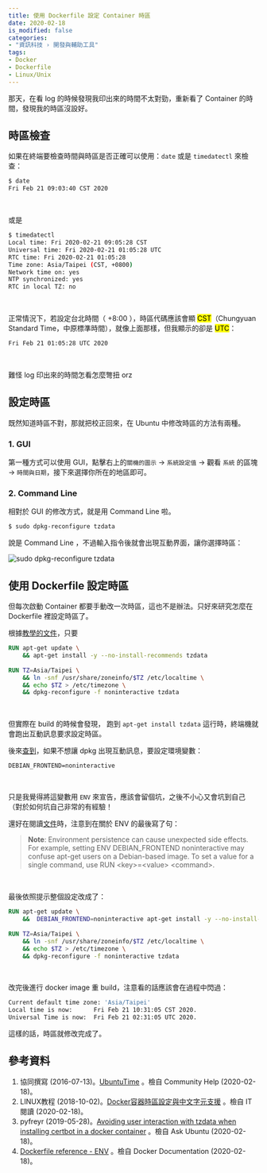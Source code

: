 ```yaml
---
title: 使用 Dockerfile 設定 Container 時區
date: 2020-02-18
is_modified: false
categories:
- "資訊科技 › 開發與輔助工具"
tags:
- Docker
- Dockerfile
- Linux/Unix
--- 
```


那天，在看 log 的時候發現我印出來的時間不太對勁，重新看了 Container 的時間，發現我的時區沒設好。

<!--more-->
## 時區檢查
如果在終端要檢查時間與時區是否正確可以使用：`date` 或是 `timedatectl` 來檢查：

```bash
$ date
Fri Feb 21 09:03:40 CST 2020
```

<br class="big"> 

或是

```bash
$ timedatectl
Local time: Fri 2020-02-21 09:05:28 CST
Universal time: Fri 2020-02-21 01:05:28 UTC
RTC time: Fri 2020-02-21 01:05:28
Time zone: Asia/Taipei (CST, +0800)
Network time on: yes
NTP synchronized: yes
RTC in local TZ: no
```
 
<br class="big"> 

正常情況下，若設定台北時間（ +8:00 ），時區代碼應該會顯 <mark>CST</mark>（Chungyuan Standard Time，中原標準時間），就像上面那樣，但我顯示的卻是 <mark>UTC</mark>：
```bash
Fri Feb 21 01:05:28 UTC 2020
``` 

<br class="big"> 

難怪 log 印出來的時間怎看怎麼彆扭 orz
 


## 設定時區
既然知道時區不對，那就把校正回來，在 Ubuntu 中修改時區的方法有兩種。


### 1. GUI
第一種方式可以使用 GUI，點擊右上的`關機的圖示` → `系統設定值` → 觀看 `系統` 的區塊  → `時間與日期`，接下來選擇你所在的地區即可。


### 2. Command Line 
相對於 GUI 的修改方式，就是用 Command Line 啦。

```bash
$ sudo dpkg-reconfigure tzdata
```

說是 Command Line ，不過輸入指令後就會出現互動界面，讓你選擇時區：
<p class="illustration">
    <img src="https://i.imgur.com/T53atWB.png" alt="sudo dpkg-reconfigure tzdata">
</p>



## 使用 Dockerfile 設定時區
但每次啟動 Container 都要手動改一次時區，這也不是辦法。只好來研究怎麼在 Dockerfile 裡設定時區了。

根據[教學的文件](https://www.itread01.com/p/154107.html)，只要
```dockerfile
RUN apt-get update \
    && apt-get install -y --no-install-recommends tzdata
    
RUN TZ=Asia/Taipei \
    && ln -snf /usr/share/zoneinfo/$TZ /etc/localtime \
    && echo $TZ > /etc/timezone \
    && dpkg-reconfigure -f noninteractive tzdata 
```

<br class="big"> 

但實際在 build 的時候會發現， 跑到 `apt-get install tzdata` 這行時，終端機就會跑出互動訊息要求設定時區。


後來[查到](https://askubuntu.com/a/1013396)，如果不想讓 dpkg 出現互動訊息，要設定環境變數：

```
DEBIAN_FRONTEND=noninteractive
```
 
<br class="big"> 

只是我覺得將這變數用 `ENV` 來宣告，應該會留個坑，之後不小心又會坑到自己（對於如何坑自己非常的有經驗！

還好在閱讀[文件](https://docs.docker.com/engine/reference/builder/#env)時，注意到在關於 ENV 的最後寫了句：
> **Note**: Environment persistence can cause unexpected side effects. For example, setting ENV DEBIAN_FRONTEND noninteractive may confuse apt-get users on a Debian-based image. To set a value for a single command, use RUN \<key\>=\<value\> \<command\>.

<br class="big">

最後依照提示整個設定改成了：
```dockerfile
RUN apt-get update \
    &&  DEBIAN_FRONTEND=noninteractive apt-get install -y --no-install-recommends tzdata
    
RUN TZ=Asia/Taipei \
    && ln -snf /usr/share/zoneinfo/$TZ /etc/localtime \
    && echo $TZ > /etc/timezone \
    && dpkg-reconfigure -f noninteractive tzdata 
```

<br class="big">

改完後進行 docker image 重 build，注意看的話應該會在過程中閃過：

```bash
Current default time zone: 'Asia/Taipei'
Local time is now:      Fri Feb 21 10:31:05 CST 2020.
Universal Time is now:  Fri Feb 21 02:31:05 UTC 2020.
```

這樣的話，時區就修改完成了。



## 參考資料 
1. 協同撰寫 (2016-07-13)。[UbuntuTime](https://www.itread01.com/p/154107.html) 。檢自 Community Help  (2020-02-18)。
2. LINUX教程 (2018-10-02)。[Docker容器時區設定與中文字元支援](https://www.itread01.com/p/154107.html) 。檢自 IT閱讀 (2020-02-18)。
3. pyfreyr (2019-05-28)。[Avoiding user interaction with tzdata when installing certbot in a docker container](https://askubuntu.com/a/1129284) 。檢自 Ask Ubuntu (2020-02-18)。
4. [Dockerfile reference - ENV](https://docs.docker.com/engine/reference/builder/#env) 。檢自  Docker Documentation (2020-02-18)。